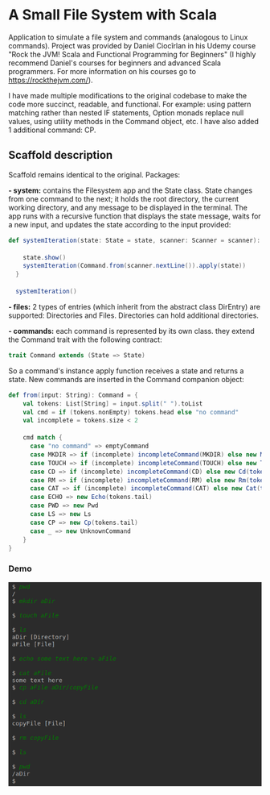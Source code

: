 # A Small File System with Scala

Application to simulate a file system and commands (analogous to Linux commands). Project was provided 
by Daniel Ciocîrlan in his Udemy course "Rock the JVM! Scala and Functional Programming for Beginners" 
(I highly recommend Daniel's courses for beginners and advanced Scala programmers. For more information 
on his courses go to https://rockthejvm.com/).

I have made multiple modifications to the original codebase to make the code more succinct, readable, and functional. 
For example: using pattern matching rather than nested IF statements, Option monads replace null values, using utility 
methods in the Command object, etc. I have also added 1 additional command: CP.

## Scaffold description 

Scaffold remains identical to the original. Packages:

**- system:** contains the Filesystem app and the State class. State changes from one command to the next; it holds the
root directory, the current working directory, and any message to be displayed in the terminal. The app runs with a
recursive function that displays the state message, waits for a new input, and updates the state 
according to the input provided:

```scala
def systemIteration(state: State = state, scanner: Scanner = scanner): Unit = {

    state.show()
    systemIteration(Command.from(scanner.nextLine()).apply(state))
  }

  systemIteration()
```

**- files:** 2 types of entries (which inherit from the abstract class DirEntry) are supported: Directories and Files. 
Directories can hold additional directories.

**- commands:** each command is represented by its own class. they extend the Command trait with the following contract:
 
```scala
trait Command extends (State => State)
```

So a command's instance apply function receives a state and returns a state. New commands are inserted in the Command 
companion object:

```scala
def from(input: String): Command = {
    val tokens: List[String] = input.split(" ").toList
    val cmd = if (tokens.nonEmpty) tokens.head else "no command"
    val incomplete = tokens.size < 2
    
    cmd match {
      case "no command" => emptyCommand
      case MKDIR => if (incomplete) incompleteCommand(MKDIR) else new Mkdir(tokens(1))
      case TOUCH => if (incomplete) incompleteCommand(TOUCH) else new Touch(tokens(1))
      case CD => if (incomplete) incompleteCommand(CD) else new Cd(tokens(1))
      case RM => if (incomplete) incompleteCommand(RM) else new Rm(tokens(1))
      case CAT => if (incomplete) incompleteCommand(CAT) else new Cat(tokens(1))
      case ECHO => new Echo(tokens.tail)
      case PWD => new Pwd
      case LS => new Ls
      case CP => new Cp(tokens.tail)
      case _ => new UnknownCommand
    }
}
```

### Demo

<kbd>![demo](https://github.com/PyAntony/file-system/blob/master/images/demo.png)</kbd>

